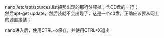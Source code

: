 nano /etc/apt/sources.list把那出现的那行注释掉；含CD盘的一行；  
然后apt-get update，然后装就不会出现了，这是一个cd盘，正确应该要从网上的源直接装；

nano进入后，使用CTRL+o保存，并使用CTRL+X退出